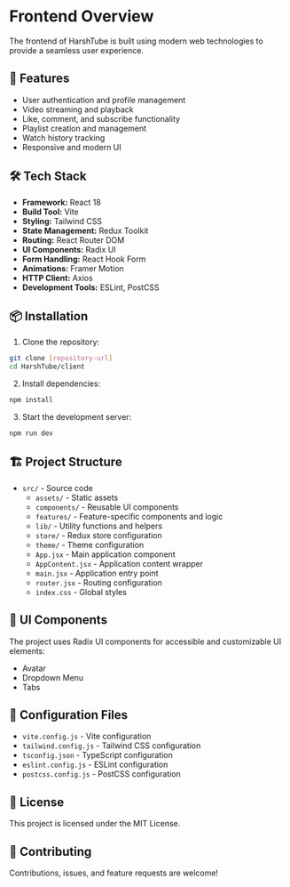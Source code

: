 # Frontend Overview

The frontend of HarshTube is built using modern web technologies to provide a seamless user experience.

## 🚀 Features
- User authentication and profile management
- Video streaming and playback
- Like, comment, and subscribe functionality
- Playlist creation and management
- Watch history tracking
- Responsive and modern UI

## 🛠️ Tech Stack
- **Framework:** React 18
- **Build Tool:** Vite
- **Styling:** Tailwind CSS
- **State Management:** Redux Toolkit
- **Routing:** React Router DOM
- **UI Components:** Radix UI
- **Form Handling:** React Hook Form
- **Animations:** Framer Motion
- **HTTP Client:** Axios
- **Development Tools:** ESLint, PostCSS

## 📦 Installation

1. Clone the repository:
```bash
git clone [repository-url]
cd HarshTube/client
```

2. Install dependencies:
```bash
npm install
```

3. Start the development server:
```bash
npm run dev
```

## 🏗️ Project Structure
- `src/` - Source code
  - `assets/` - Static assets
  - `components/` - Reusable UI components
  - `features/` - Feature-specific components and logic
  - `lib/` - Utility functions and helpers
  - `store/` - Redux store configuration
  - `theme/` - Theme configuration
  - `App.jsx` - Main application component
  - `AppContent.jsx` - Application content wrapper
  - `main.jsx` - Application entry point
  - `router.jsx` - Routing configuration
  - `index.css` - Global styles

## 🎨 UI Components
The project uses Radix UI components for accessible and customizable UI elements:
- Avatar
- Dropdown Menu
- Tabs

## 🔧 Configuration Files
- `vite.config.js` - Vite configuration
- `tailwind.config.js` - Tailwind CSS configuration
- `tsconfig.json` - TypeScript configuration
- `eslint.config.js` - ESLint configuration
- `postcss.config.js` - PostCSS configuration

## 📝 License
This project is licensed under the MIT License.

## 🤝 Contributing
Contributions, issues, and feature requests are welcome!

